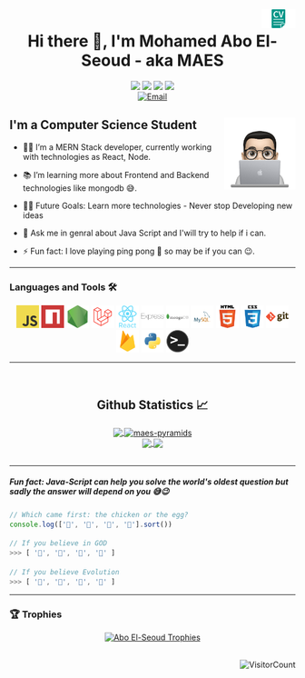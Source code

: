 <div align="right">  <a  href="https://github.com/MAES-Pyramids/MAES-Pyramids/blob/main/Abo%20El-Seoud%20CV.pdf" target="_blank"><img align="right" src="https://raw.githubusercontent.com/MAES-Pyramids/MAES-Pyramids/main/img%20sources/cv%20.png" alt="My CV" width="60" ></a> </div>

    
<h1 align="center">Hi there 👋, I'm Mohamed Abo El-Seoud - aka MAES  </h1> 




<p align="center">
    <a href="https://twitter.com/Mohamed97007348"><img src="https://img.shields.io/badge/twitter-%231FA1F1?style=flat&logo=twitter&logoColor=white"/></a>
        <a href="https://t.me/Abo_El_Seoud"><img src="https://img.shields.io/badge/telegram-D14836?style=flat&logo=telegram&logoColor=white"/></a>
    <a href="https://www.linkedin.com/in/mohamed-abo-el-seoud-319452205/"><img src="https://img.shields.io/badge/linkedin-%230177B5?style=flat&logo=linkedin&logoColor=white"/></a>
    <a href="https://www.instagram.com/abo_el_seoud/"><img src="https://img.shields.io/badge/instagram-%23E4415F?style=flat&logo=instagram&logoColor=white"/></a>
    <br/>
     <a href="mailto:mohamed.11021@stemgharbiya.moe.edu.eg"><img alt="Email" src="https://img.shields.io/badge/Email-mohamed.11021@stemgharbiya.moe.edu.eg-blue?style=flat-square&logo=gmail"></a><br> 
  </p>
  
 
<div > 
  
  <img src="https://github.com/MAES-Pyramids/MAES-Pyramids/blob/main/img%20sources/profile-img.png" align="right" width="25%"/>
  
## I'm a Computer Science  Student  

- 👨‍💻 I’m a MERN Stack developer, currently working with technologies as React, Node.
- 📚 I’m learning more about Frontend and Backend technologies like mongodb 😅.
- 💪🏼 Future Goals: Learn more technologies - Never stop Developing new ideas
- 💬 Ask me in genral about Java Script and I'will try to help if i can.
- ⚡ Fun fact: I love playing ping pong 🏓 so may be if you can 😉.

  
  </div>
  


 ---

### Languages and Tools 🛠 

<!-- 
  <div >
    
  ![JavaScript](https://img.shields.io/badge/-JavaScript-%23F7DF1C?style=flat-square&logo=javascript&logoColor=000000&labelColor=%23F7DF1C&color=%23FFCE5A)
  ![React](https://img.shields.io/badge/-React-61DAFB?style=flat-square&logo=react&logoColor=ffffff)
  ![Nodejs](https://img.shields.io/badge/-Nodejs-339933?style=flat-square&logo=Node.js&logoColor=ffffff)
  ![laravel](https://img.shields.io/badge/-Laravel-339933?style=flat-square&logo=Node.js&logoColor=ffffff)
  ![Npm](https://img.shields.io/badge/-npm-CB3837?style=flat-square&logo=npm)
   
  ![Python](http://img.shields.io/badge/-Python-3776AB?style=flat-square&logo=python&logoColor=ffffff)
  ![HTML5](https://img.shields.io/badge/-HTML5-%23E44D27?style=flat-square&logo=html5&logoColor=ffffff)
  ![CSS3](https://img.shields.io/badge/-CSS3-%231572B6?style=flat-square&logo=css3)
  ![Markdown](https://img.shields.io/badge/-Markdown-000000?style=flat-square&logo=markdown)
    
  ![Firebase](https://img.shields.io/badge/-Firebase-FFCA28?style=flat-square&logo=firebase&logoColor=ffffff)
  ![GitLab](https://img.shields.io/badge/-GitLab-FCA121?style=flat-square&logo=gitlab)
  ![GitHub](https://img.shields.io/badge/-GitHub-181717?style=flat-square&logo=github)
  ![VSCode](http://img.shields.io/badge/-VS%20Code-007ACC?style=flat-square&logo=visual-studio-code&logoColor=ffffff)
    
  </div> -->
  
   <div align="center">
  
<code><img height="40" src="https://raw.githubusercontent.com/github/explore/80688e429a7d4ef2fca1e82350fe8e3517d3494d/topics/javascript/javascript.png"></code>
    <code><img height="40" src="https://raw.githubusercontent.com/github/explore/80688e429a7d4ef2fca1e82350fe8e3517d3494d/topics/npm/npm.png"></code>
    <code><img height="40" src="https://raw.githubusercontent.com/github/explore/80688e429a7d4ef2fca1e82350fe8e3517d3494d/topics/nodejs/nodejs.png"></code>
    <code><img height="40" src="https://raw.githubusercontent.com/github/explore/80688e429a7d4ef2fca1e82350fe8e3517d3494d/topics/laravel/laravel.png"></code>
    <code><img height="40" src="https://raw.githubusercontent.com/devicons/devicon/master/icons/react/react-original-wordmark.svg"></code>
    <code><img height="40" src="https://raw.githubusercontent.com/github/explore/80688e429a7d4ef2fca1e82350fe8e3517d3494d/topics/express/express.png"></code>
    <code><img height="40" src="https://raw.githubusercontent.com/github/explore/80688e429a7d4ef2fca1e82350fe8e3517d3494d/topics/mongodb/mongodb.png"></code>
    <code><img height="40" src="https://raw.githubusercontent.com/github/explore/80688e429a7d4ef2fca1e82350fe8e3517d3494d/topics/mysql/mysql.png"></code>
    <code><img height="40" src="https://raw.githubusercontent.com/github/explore/80688e429a7d4ef2fca1e82350fe8e3517d3494d/topics/html/html.png"></code> 
    <code><img height="40" src="https://raw.githubusercontent.com/github/explore/80688e429a7d4ef2fca1e82350fe8e3517d3494d/topics/css/css.png"></code>
    <code><img height="40" src="https://raw.githubusercontent.com/github/explore/80688e429a7d4ef2fca1e82350fe8e3517d3494d/topics/git/git.png"></code>
    <code><img height="40" src="https://raw.githubusercontent.com/github/explore/80688e429a7d4ef2fca1e82350fe8e3517d3494d/topics/firebase/firebase.png"></code>
    <code><img height="40" src="https://raw.githubusercontent.com/github/explore/80688e429a7d4ef2fca1e82350fe8e3517d3494d/topics/python/python.png"></code> 
   <code><img height="40" src="https://raw.githubusercontent.com/github/explore/80688e429a7d4ef2fca1e82350fe8e3517d3494d/topics/terminal/terminal.png"></code>
  </div>
  
---

<br/>

  <h2 align="center"> Github Statistics 📈 </h2>
  
 
  
<div align="center"> 
    
<a href="https://github.com/MAES-Pyramids/">
      <img align="center" src="https://github-readme-stats-sigma-five.vercel.app/api?username=MAES-Pyramids&show_icons=true&include_all_commits=true&count_private=true&theme=react" />
    </a>
<a href="https://github.com/MAES-Pyramids/">
      <img align="center" src="https://github-readme-streak-stats.herokuapp.com/?user=maes-pyramids&theme=react" alt="maes-pyramids" />
    </a>
<br>
<a href="https://github.com/MAES-Pyramids/">
      <img align="center" src="https://github-readme-stats.vercel.app/api/top-langs/?username=MAES-Pyramids&layout=compact&theme=react"/>
    </a>
<a href="https://github.com/MAES-Pyramids/">
      <img align="center" src="https://github-readme-stats.vercel.app/api/wakatime?username=MAES_Pyramids&layuout=compact&theme=react&layout=compact" />
    </a>
    
  </div> 

  
<br/>

---

##### Fun fact: Java-Script can help you solve the world's oldest question but sadly the answer will depend on you  😅😉

<!-- wi*quL3fcV -->

```javascript
// Which came first: the chicken or the egg?
console.log(['🥚', '🐔', '🐥', '🐣'].sort())

// If you believe in GOD
>>> [ '🐔', '🥚', '🐣', '🐥' ]

// If you believe Evolution
>>> [ '🥚', '🐣', '🐥', '🐔' ]
```

---
 ### 🏆 Trophies 

<p align="center"> <a href="https://github.com/MAES-Pyramids/"><img src="https://github-profile-trophy.vercel.app/?username=MAES-Pyramids&theme=monokai" alt="Abo El-Seoud Trophies" /></a> </p>


<div  align="right" > 
       
<!--<p>< Visitors Count </p>-->
<br> ![VisitorCount](https://profile-counter.glitch.me/{MAES-Pyramids}/count.svg)         
</div>


<!-- ------------------------------------------------------------------------------------------------------------------------------------------------  -->




